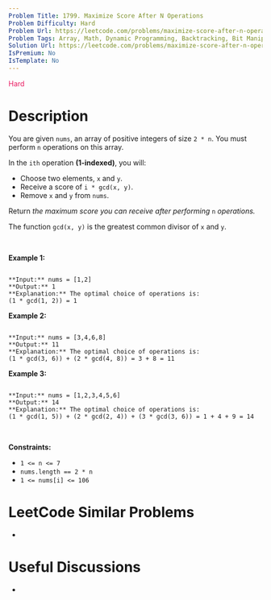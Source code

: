 ```yaml
---
Problem Title: 1799. Maximize Score After N Operations
Problem Difficulty: Hard
Problem Url: https://leetcode.com/problems/maximize-score-after-n-operations/
Problem Tags: Array, Math, Dynamic Programming, Backtracking, Bit Manipulation, Number Theory, Bitmask
Solution Url: https://leetcode.com/problems/maximize-score-after-n-operations/solution/
IsPremium: No
IsTemplate: No
---
```


<span style="color: rgb(233, 30, 99);">Hard</span>

# Description

You are given `nums`, an array of positive integers of size `2 * n`. You must perform `n` operations on this array.


In the `ith` operation **(1-indexed)**, you will:


* Choose two elements, `x` and `y`.
* Receive a score of `i * gcd(x, y)`.
* Remove `x` and `y` from `nums`.


Return *the maximum score you can receive after performing* `n` *operations.*


The function `gcd(x, y)` is the greatest common divisor of `x` and `y`.


 


**Example 1:**



```

**Input:** nums = [1,2]
**Output:** 1
**Explanation:** The optimal choice of operations is:
(1 * gcd(1, 2)) = 1

```

**Example 2:**



```

**Input:** nums = [3,4,6,8]
**Output:** 11
**Explanation:** The optimal choice of operations is:
(1 * gcd(3, 6)) + (2 * gcd(4, 8)) = 3 + 8 = 11

```

**Example 3:**



```

**Input:** nums = [1,2,3,4,5,6]
**Output:** 14
**Explanation:** The optimal choice of operations is:
(1 * gcd(1, 5)) + (2 * gcd(2, 4)) + (3 * gcd(3, 6)) = 1 + 4 + 9 = 14

```

 


**Constraints:**


* `1 <= n <= 7`
* `nums.length == 2 * n`
* `1 <= nums[i] <= 106`




# LeetCode Similar Problems

- []()

# Useful Discussions

- []()

